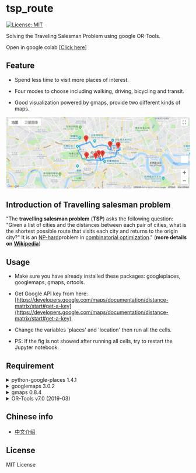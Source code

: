 # tsp_route

[![License: MIT](https://img.shields.io/badge/License-MIT-yellow.svg)](https://opensource.org/licenses/MIT)

Solving the Traveling Salesman Problem using google OR-Tools.

Open in google colab [[Click here](https://drive.google.com/file/d/1C9i1QoYKo9Rce2jowVipd8CYbsTWMKHG/view?usp=sharing)]

## Feature

* Spend less time to visit more places of interest.

* Four modes to choose including walking, driving, bicycling and transit.

* Good visualization powered by gmaps, provide two different kinds of maps.

![route showed on the map](googlemap.JPG)

## Introduction of Travelling salesman problem

"The **travelling salesman problem** (**TSP**) asks the following question: "Given a list of cities and the distances between each pair of cities, what is the shortest possible route that visits each city and returns to the origin city?" It is an [NP-hard](https://en.wikipedia.org/wiki/NP-hardness)problem in [combinatorial optimization](https://en.wikipedia.org/wiki/Combinatorial_optimization)." (**more details on** [**Wikipedia**](https://en.wikipedia.org/wiki/Travelling_salesman_problem))

## Usage

* Make sure you have already installed these packages: googleplaces, googlemaps, gmaps, ortools.

* Get Google API key from here: [https://developers.google.com/maps/documentation/distance-matrix/start#get-a-key](https://developers.google.com/maps/documentation/distance-matrix/start#get-a-key).

* Change the variables 'places' and 'location' then run all the cells.

* PS: If the fig is not showed after running all cells, try to restart the Jupyter notebook.

## Requirement

<details>
<summary>python-google-places 1.4.1</summary>

```
pip install python-google-places==1.4.1
```

</details>

<details>
<summary>googlemaps 3.0.2</summary>

```powershell
pip install googlemaps==3.0.2
```

</details>

<details>
<summary>gmaps 0.8.4</summary>

```powershell
pip install gmaps==0.8.4
```

</details>

<details>
<summary>OR-Tools v7.0 (2019-03)</summary>

```powershell
python -m pip install --upgrade --user ortools
```

</details>

## Chinese info

* [中文介绍](https://luochang.ink/2019/04/09/%E7%94%A8Jupyter-notebook%E8%A7%84%E5%88%92%E6%97%85%E8%A1%8C%E8%B7%AF%E7%BA%BF/)

## License
MIT License
